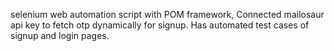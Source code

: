 selenium web automation script with POM framework,
Connected mailosaur api key to fetch otp dynamically for signup.
Has automated test cases of signup and login pages.
